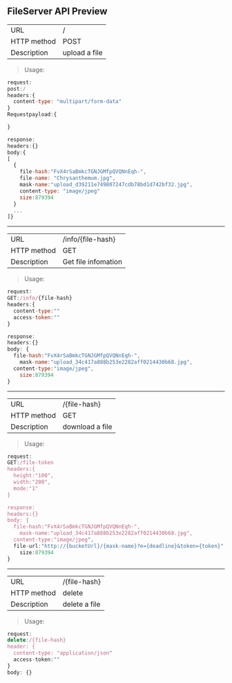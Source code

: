 ## FileServer API Preview

<table>
    <tbody>
    <tr>
        <td>URL</td>
        <td>/</td>
    </tr>
    <tr>
        <td>HTTP method</td>
        <td>POST</td>
    </tr>
    <tr>
        <td>Description</td>
        <td>upload a file</td>
    </tr>
    </tbody>
</table>


> Usage:

```javascript
request:
post:/
headers:{
  content-type: "multipart/form-data"
}
Requestpayload:{

}

response:
headers:{}
body:{
[
  {
    file-hash:"FvX4rSaBmkcTGNJGMfpQVQNnEqh-",
    file-name: "Chrysanthemum.jpg",
    mask-name:"upload_d39211e749807247cdb78bd1d742bf32.jpg",
    content-type: "image/jpeg"
    size:879394
  }
  ...
]}
```
---

<table>
    <tbody>
    <tr>
        <td>URL</td>
        <td>/info/{file-hash}</td>
    </tr>
    <tr>
        <td>HTTP method</td>
        <td>GET</td>
    </tr>
    <tr>
        <td>Description</td>
        <td>Get file infomation</td>
    </tr>
    </tbody>
</table>


> Usage:

```javascript
request:
GET:/info/{file-hash}
headers:{
  content-type:""
  access-token:""
}

response:
headers:{}
body: {
  file-hash:"FvX4rSaBmkcTGNJGMfpQVQNnEqh-",
	mask-name:"upload_34c417a888b253e2282aff0214430b68.jpg",
  content-type:"image/jpeg",
	size:879394
}

```
---

<table>
    <tbody>
    <tr>
        <td>URL</td>
        <td>/{file-hash}</td>
    </tr>
    <tr>
        <td>HTTP method</td>
        <td>GET</td>
    </tr>
    <tr>
        <td>Description</td>
        <td>download a file</td>
    </tr>
    </tbody>
</table>


> Usage:

```javascript
request:
GET:/file-token
headers:{
  height:"100",
  width:"200",
  mode:"1"
}

response:
headers:{}
body: {
  file-hash:"FvX4rSaBmkcTGNJGMfpQVQNnEqh-",
	mask-name:"upload_34c417a888b253e2282aff0214430b68.jpg",
  content-type:"image/jpeg",
  file-url:"http://{bucketUrl}/{mask-name}?e={deadline}&token={token}",
	size:879394
}

```

---

<table>
    <tbody>
    <tr>
        <td>URL</td>
      <td>/{file-hash}</td>
    </tr>
    <tr>
        <td>HTTP method</td>
        <td>delete</td>
    </tr>
    <tr>
        <td>Description</td>
        <td>delete a file</td>
    </tr>
    </tbody>
</table>


> Usage:

```javascript
request:
delete:/{file-hash}
header: {
  content-type: "application/json"
  access-token:""
}
body: {}
```

<!-- ---

<table>
    <tbody>
    <tr>
        <td>URL</td>
        <td>/fs</td>
    </tr>
    <tr>
        <td>HTTP method</td>
        <td>delete</td>
    </tr>
    <tr>
        <td>Description</td>
        <td>delete files</td>
    </tr>
    </tbody>
</table>


> Usage:

```javascript
request:
delete:/fs
header: {
  content-type: "application/json"
  access-token:""
}
body: {
  file-tokens: [token1, token2 ... tokenn]
}

response:
body:{
  "ok":1, (failed is 0)
  "n":1 (the count of deleted files)
}
``` -->
